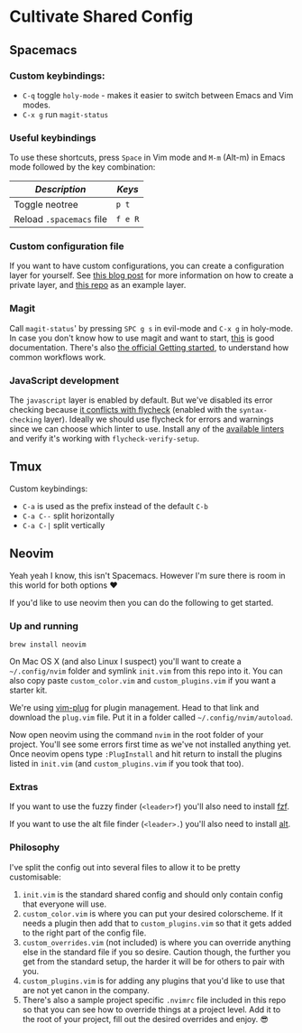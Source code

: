 # Cultivate Shared Config

## Spacemacs

### Custom keybindings:
- `C-q` toggle `holy-mode` - makes it easier to switch between Emacs and Vim modes.
- `C-x g` run `magit-status`

### Useful keybindings
To use these shortcuts, press `Space` in Vim mode and `M-m` (Alt-m) in Emacs mode followed by the key combination:

| *Description* | *Keys* |
| ------------- | ------ |
| Toggle neotree | `p t` |
| Reload `.spacemacs` file | `f e R` |

### Custom configuration file

If you want to have custom configurations, you can create a configuration layer for yourself. See [this blog post](http://www.cultivatehq.com/posts/spacemacs-shared-config/) for more information on how to create a private layer, and [this repo](https://github.com/picandocodigo/spacemacs-config/tree/master/personal-config-layer) as an example layer.

### Magit

Call `magit-status`' by pressing `SPC g s` in evil-mode and `C-x g` in holy-mode. In case you don't know how to use magit and want to start, [this](https://github.com/syl20bnr/spacemacs/tree/master/layers/%2Bsource-control/git#magit) is good documentation. There's also [the official Getting started](https://magit.vc/manual/magit/Getting-started.html), to understand how common workflows work.

### JavaScript development

The `javascript` layer is enabled by default. But we've disabled its error checking because [it conflicts with flycheck](https://github.com/syl20bnr/spacemacs/issues/8078) (enabled with the `syntax-checking` layer). Ideally we should use flycheck for errors and warnings since we can choose which linter to use. Install any of the [available linters](http://www.flycheck.org/en/latest/languages.html#javascript) and verify it's working with `flycheck-verify-setup`.

## Tmux

Custom keybindings:
- `C-a` is used as the prefix instead of the default `C-b`
- `C-a C--` split horizontally
- `C-a C-|` split vertically


## Neovim

Yeah yeah I know, this isn't Spacemacs. However I'm sure there is room in this world for both options ❤️

If you'd like to use neovim then you can do the following to get started.

### Up and running

```
brew install neovim
```

On Mac OS X (and also Linux I suspect) you'll want to create a `~/.config/nvim` folder and symlink `init.vim` from this repo into it. You can also copy paste `custom_color.vim` and `custom_plugins.vim` if you want a starter kit.

We're using [vim-plug](https://github.com/junegunn/vim-plug) for plugin management. Head to that link and download the `plug.vim` file. Put it in a folder called `~/.config/nvim/autoload`.

Now open neovim using the command `nvim` in the root folder of your project. You'll see some errors first time as we've not installed anything yet. Once neovim opens type `:PlugInstall` and hit return to install the plugins listed in `init.vim` (and `custom_plugins.vim` if you took that too).

### Extras

If you want to use the fuzzy finder (`<leader>f`) you'll also need to install [fzf](https://github.com/junegunn/fzf).

If you want to use the alt file finder (`<leader>.`) you'll also need to install [alt](https://github.com/uptech/alt).


### Philosophy

I've split the config out into several files to allow it to be pretty customisable:

1. `init.vim` is the standard shared config and should only contain config that everyone will use.
1. `custom_color.vim` is where you can put your desired colorscheme. If it needs a plugin then add that to `custom_plugins.vim` so that it gets added to the right part of the config file.
1. `custom_overrides.vim` (not included) is where you can override anything else in the standard file if you so desire. Caution though, the further you get from the standard setup, the harder it will be for others to pair with you.
1. `custom_plugins.vim` is for adding any plugins that you'd like to use that are not yet canon in the company.
1. There's also a sample project specific `.nvimrc` file included in this repo so that you can see how to override things at a project level. Add it to the root of your project, fill out the desired overrides and enjoy. 😎 

